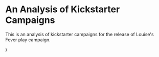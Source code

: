 # An Analysis of Kickstarter Campaigns

This is an analysis of kickstarter campaigns for the release of Louise's Fever play campaign.


)
